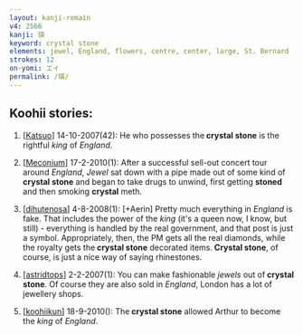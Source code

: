 ```yaml
---
layout: kanji-remain
v4: 2566
kanji: 瑛
keyword: crystal stone
elements: jewel, England, flowers, centre, center, large, St. Bernard
strokes: 12
on-yomi: エイ
permalink: /瑛/
---
```


## Koohii stories: 

1) [<a href="http://kanji.koohii.com/profile/Katsuo">Katsuo</a>] 14-10-2007(42): He who possesses the<strong> crystal stone</strong> is the rightful <em>king</em> of <em>England</em>.

2) [<a href="http://kanji.koohii.com/profile/Meconium">Meconium</a>] 17-2-2010(1): After a successful sell-out concert tour around <em>England</em>, <em>Jewel</em> sat down with a pipe made out of some kind of<strong> crystal stone</strong> and began to take drugs to unwind, first getting <strong>stoned</strong> and then smoking <strong>crystal</strong> meth.

3) [<a href="http://kanji.koohii.com/profile/dihutenosa">dihutenosa</a>] 4-8-2008(1): [+Aerin] Pretty much everything in <em>England</em> is fake. That includes the power of the <em>king</em> (it&#039;s a queen now, I know, but still) - everything is handled by the real government, and that post is just a symbol. Appropriately, then, the PM gets all the real diamonds, while the royalty gets the<strong> crystal stone</strong> decorated items.<strong> Crystal stone</strong>, of course, is just a nice way of saying rhinestones.

4) [<a href="http://kanji.koohii.com/profile/astridtops">astridtops</a>] 2-2-2007(1): You can make fashionable <em>jewels</em> out of<strong> crystal stone</strong>. Of course they are also sold in <em>England</em>, London has a lot of jewellery shops.

5) [<a href="http://kanji.koohii.com/profile/koohiikun">koohiikun</a>] 18-9-2010(): The<strong> crystal stone</strong> allowed Arthur to become the <em>king</em> of <em>England</em>.

